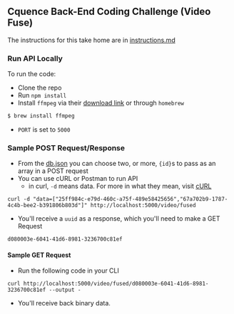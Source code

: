 ## Cquence Back-End Coding Challenge (Video Fuse)

The instructions for this take home are in [instructions.md](instructions)

### Run API Locally

To run the code:

- Clone the repo
- Run `npm install`
- Install `ffmpeg` via their [download link](https://ffmpeg.org/download.html) or through `homebrew`

```bash
$ brew install ffmpeg
```

- `PORT` is set to `5000`

### Sample POST Request/Response

- From the [db.json](db.json) you can choose two, or more, `{id}`s to pass as an array in a POST request
- You can use cURL or Postman to run API
  - in curl, `-d` means data. For more in what they mean, visit [cURL](https://curl.haxx.se/docs/manpage.html)

```
curl -d "data=["25ff984c-e79d-460c-a75f-489e58425656","67a702b9-1787-4c4b-bee2-b391806b803d"]" http://localhost:5000/video/fused
```

- You'll receive a `uuid` as a response, which you'll need to make a GET Request

```
d080003e-6041-41d6-8981-3236700c81ef
```

#### Sample GET Request

- Run the following code in your CLI

```
curl http://localhost:5000/video/fused/d080003e-6041-41d6-8981-3236700c81ef --output -
```

- You'll receive back binary data.
